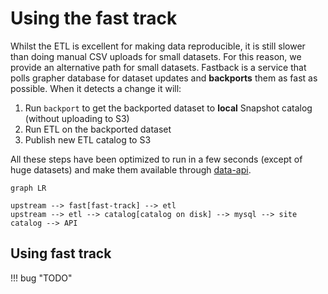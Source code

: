 # Using the fast track

Whilst the ETL is excellent for making data reproducible, it is still slower than doing manual CSV uploads for small datasets. For this reason, we provide an alternative path for small datasets. Fastback is a service that polls grapher database for dataset updates and **backports** them as fast as possible. When it detects a change it will:

1. Run `backport` to get the backported dataset to **local** Snapshot catalog (without uploading to S3)
2. Run ETL on the backported dataset
3. Publish new ETL catalog to S3

All these steps have been optimized to run in a few seconds (except of huge datasets) and make them available through [data-api](https://github.com/owid/data-api).


```mermaid
graph LR

upstream --> fast[fast-track] --> etl
upstream --> etl --> catalog[catalog on disk] --> mysql --> site
catalog --> API
```

## Using fast track

!!! bug "TODO"